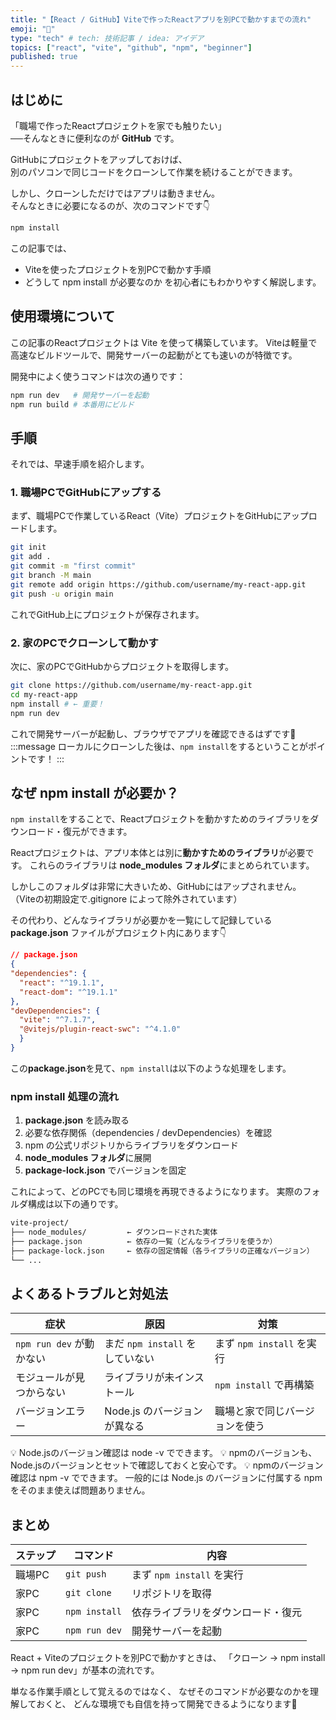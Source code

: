 ```yaml
---
title: "【React / GitHub】Viteで作ったReactアプリを別PCで動かすまでの流れ"
emoji: "🕌"
type: "tech" # tech: 技術記事 / idea: アイデア
topics: ["react", "vite", "github", "npm", "beginner"]
published: true
---
```


## はじめに
「職場で作ったReactプロジェクトを家でも触りたい」  
──そんなときに便利なのが **GitHub** です。  

GitHubにプロジェクトをアップしておけば、  
別のパソコンで同じコードをクローンして作業を続けることができます。  

しかし、クローンしただけではアプリは動きません。  
そんなときに必要になるのが、次のコマンドです👇

```bash
npm install
```

この記事では、
- Viteを使ったプロジェクトを別PCで動かす手順
- どうして npm install が必要なのか
を初心者にもわかりやすく解説します。

## 使用環境について

この記事のReactプロジェクトは Vite を使って構築しています。
Viteは軽量で高速なビルドツールで、開発サーバーの起動がとても速いのが特徴です。

開発中によく使うコマンドは次の通りです：
```bash
npm run dev   # 開発サーバーを起動
npm run build # 本番用にビルド
```

## 手順
それでは、早速手順を紹介します。
### 1. 職場PCでGitHubにアップする
まず、職場PCで作業しているReact（Vite）プロジェクトをGitHubにアップロードします。
```bash
git init
git add .
git commit -m "first commit"
git branch -M main
git remote add origin https://github.com/username/my-react-app.git
git push -u origin main
```

これでGitHub上にプロジェクトが保存されます。


### 2. 家のPCでクローンして動かす

次に、家のPCでGitHubからプロジェクトを取得します。

```bash
git clone https://github.com/username/my-react-app.git
cd my-react-app
npm install # ← 重要！
npm run dev
```
これで開発サーバーが起動し、ブラウザでアプリを確認できるはずです🎉
:::message
ローカルにクローンした後は、`npm install`をするということがポイントです！
:::

## なぜ npm install が必要か？

`npm install`をすることで、Reactプロジェクトを動かすためのライブラリをダウンロード・復元ができます。

Reactプロジェクトは、アプリ本体とは別に**動かすためのライブラリ**が必要です。
これらのライブラリは **node_modules フォルダ**にまとめられています。

しかしこのフォルダは非常に大きいため、GitHubにはアップされません。
（Viteの初期設定で.gitignore によって除外されています）

その代わり、どんなライブラリが必要かを一覧にして記録している**package.json** ファイルがプロジェクト内にあります👇

```json
// package.json
{
"dependencies": {
  "react": "^19.1.1",
  "react-dom": "^19.1.1"
},
"devDependencies": {
  "vite": "^7.1.7",
  "@vitejs/plugin-react-swc": "^4.1.0"
  }
}
```
この**package.json**を見て、`npm install`は以下のような処理をします。

### npm install 処理の流れ
1. **package.json** を読み取る
2. 必要な依存関係（dependencies / devDependencies）を確認
3. npm の公式リポジトリからライブラリをダウンロード
4. **node_modules フォルダ**に展開
5. **package-lock.json** でバージョンを固定


これによって、どのPCでも同じ環境を再現できるようになります。
実際のフォルダ構成は以下の通りです。
```bash
vite-project/
├── node_modules/         ← ダウンロードされた実体
├── package.json          ← 依存の一覧（どんなライブラリを使うか）
├── package-lock.json     ← 依存の固定情報（各ライブラリの正確なバージョン）
└── ...
```

## よくあるトラブルと対処法
| 症状 | 原因 | 対策 |
|------|------|------|
| `npm run dev` が動かない | まだ `npm install` をしていない | まず `npm install` を実行 |
| モジュールが見つからない | ライブラリが未インストール | `npm install` で再構築 |
| バージョンエラー | Node.js のバージョンが異なる | 職場と家で同じバージョンを使う |

💡 Node.jsのバージョン確認は node -v でできます。
💡 npmのバージョンも、Node.jsのバージョンとセットで確認しておくと安心です。
💡 npmのバージョン確認は npm -v でできます。
一般的には Node.js のバージョンに付属する npm をそのまま使えば問題ありません。


## まとめ
| ステップ | コマンド | 内容 |
|------|------|------|
| 職場PC | `git push` | まず `npm install` を実行 |
| 家PC | `git clone` | リポジトリを取得 |
| 家PC | `npm install` | 依存ライブラリをダウンロード・復元 |
| 家PC | `npm run dev` | 開発サーバーを起動 |

React + Viteのプロジェクトを別PCで動かすときは、
「クローン → npm install → npm run dev」が基本の流れです。

単なる作業手順として覚えるのではなく、
なぜそのコマンドが必要なのかを理解しておくと、
どんな環境でも自信を持って開発できるようになります💪

